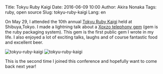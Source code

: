 Title: Tokyu Ruby Kaigi
Date: 2016-06-09 10:00
Author: Akira Nonaka
Tags: ruby, open source
Slug: tokyu-ruby-kaigi
Lang: en

On May 29, I attended the 10th annual [Tokyu Ruby
Kaigi](http://regional.rubykaigi.org/tokyu10/) held at Shibuya,Tokyo. I
made a lightning talk about a [Xoxzo telephony
gem](https://rubygems.org/gems/xoxzo-cloudruby) (gem is the ruby
packaging system). This gem is the first public gem I wrote in my
life. I also enjoyed a lot of exciting talks, laughs and of course
fantastic food and excellent beer.

![tokyu-ruby-kaigi]({filename}/images/tokyu-ruby-kaigi-2016/img_3908.jpg)
![tokyu-ruby-kaigi]({filename}/images/tokyu-ruby-kaigi-2016/img_3913.jpg)

This is the second time I joined this conference and hopefully want to
come back next year!
